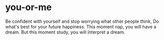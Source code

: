 # you-or-me
Be confident with yourself and stop worrying what other people think, Do what's best for your future happiness.
This moment nap, you will have a dream. But this moment study, you will interpret a dream.
